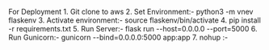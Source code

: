 For Deployment
    1. Git clone to aws
    2. Set Environment:- python3 -m vnev flaskenv
    3. Activate environment:- source flaskenv/bin/activate
    4. pip install -r requirements.txt
    5. Run Server:- flask run --host=0.0.0.0 --port=5000
    6. Run Gunicorn:- gunicorn --bind=0.0.0.0:5000 app:app
    7. nohup :- 